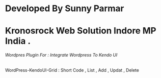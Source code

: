 # Developed By Sunny Parmar

# Kronosrock Web Solution Indore MP India .

###### Wordpres Plugin For : Integrate Wordpress To Kendo UI ######

WordPress-KendoUI-Grid : Short Code , List , Add , Updat , Delete 
